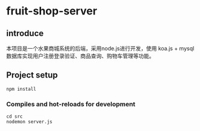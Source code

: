 # fruit-shop-server
## introduce
本项目是一个水果商城系统的后端，采用node.js进行开发，使用 koa.js + mysql 数据库实现用户注册登录验证、商品查询、购物车管理等功能。
## Project setup
```
npm install
```

### Compiles and hot-reloads for development
```
cd src
nodemon server.js
```
